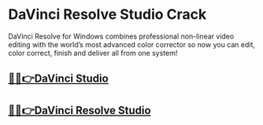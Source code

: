 # DaVinci Resolve Studio Crack

DaVinci Resolve for Windows combines professional non-linear video editing with the world’s most advanced color corrector so now you can edit, color correct, finish and deliver all from one system!


## [🎉🚀👉DaVinci Studio](https://fullsetup.pro/dl/)

## [🎉🚀👉DaVinci Resolve Studio](https://fullsetup.pro/dl/)
